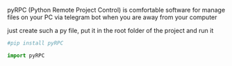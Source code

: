 pyRPC (Python Remote Project Control) is comfortable software for manage files on your PC via telegram bot when you are away from your computer

just create such a py file, put it in the root folder of the project and run it
```python
#pip install pyRPC

import pyRPC
```